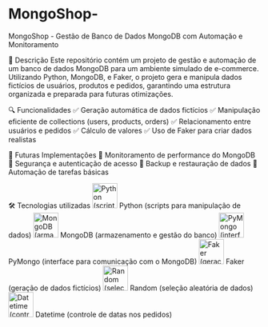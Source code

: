 # MongoShop-
MongoShop - Gestão de Banco de Dados MongoDB com Automação e Monitoramento

📌 Descrição
Este repositório contém um projeto de gestão e automação de um banco de dados MongoDB para um ambiente simulado de e-commerce. Utilizando Python, MongoDB, e Faker, o projeto gera e manipula dados fictícios de usuários, produtos e pedidos, garantindo uma estrutura organizada e preparada para futuras otimizações.

🔍 Funcionalidades
✅ Geração automática de dados fictícios 
✅ Manipulação eficiente de collections (users, products, orders) 
✅ Relacionamento entre usuários e pedidos 
✅ Cálculo de valores
✅ Uso de Faker para criar dados realistas

🔧 Futuras Implementações
🔹 Monitoramento de performance do MongoDB 🔹 Segurança e autenticação de acesso 🔹 Backup e restauração de dados 🔹 Automação de tarefas básicas

🛠 Tecnologias utilizadas
<img src="https://upload.wikimedia.org/wikipedia/commons/thumb/c/c3/Python-logo-notext.svg/1200px-Python-logo-notext.svg.png" alt="Python (scripts para manipulação de dados)" width="50"> Python (scripts para manipulação de dados)
<img src="https://images.icon-icons.com/2415/PNG/512/mongodb_original_logo_icon_146424.png" alt="MongoDB (armazenamento e gestão do banco)" width="50"> MongoDB (armazenamento e gestão do banco)
<img src="https://sahilsehwag.wordpress.com/wp-content/uploads/2017/10/mongopython.png" alt="PyMongo (interface para comunicação com o MongoDB)" width="50"> PyMongo (interface para comunicação com o MongoDB)
<img src="https://images.velog.io/images/15_hwukjunwoo/post/d7237832-78ae-49e1-9799-0fd6a5c92feb/1_ZKJ2QPadOustWCdOPAatgA.png" alt="Faker (geração de dados fictícios)" width="50"> Faker (geração de dados fictícios)
<img src="https://he-arc.github.io/livre-python/_images/dice.png" alt="Random (seleção aleatória de dados)" width="50"> Random (seleção aleatória de dados)
<img src="https://static.wixstatic.com/media/19c06c_0c8fa0294289498c896bc76ee7b2adb7~mv2.png/v1/fill/w_260,h_260,al_c,lg_1,q_85,enc_avif,quality_auto/19c06c_0c8fa0294289498c896bc76ee7b2adb7~mv2.png" alt="Datetime (controle de datas nos pedidos)" width="50"> Datetime (controle de datas nos pedidos)


